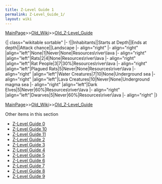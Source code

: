 ```yaml
---
title: Z-Level Guide 1
permalink: Z-Level_Guide_1/
layout: wiki
---
```


[MainPage](/keeperrl_wiki/ "wikilink")>>[Old_Wiki](/keeperrl_wiki/Old_Wiki "wikilink")>>[Old_Z-Level_Guide](/keeperrl_wiki/Old_Z-Level_Guide "wikilink")

{| class=&quot;wikitable sortable&quot;
|-
!||Inhabitants||Starts at Depth||Ends at depth||Attack chance||Landscape
|- align=&quot;right&quot;
|- align=&quot;right&quot;
|align=&quot;left&quot;|None|1|Never|None|Resources\river\lava
|- align=&quot;right&quot;
|align=&quot;left&quot;|Rats|2|4|None|Resources\river\lava
|- align=&quot;right&quot;
|align=&quot;left&quot;|Rat People|3|7|30%|Resources\river\lava
|- align=&quot;right&quot;
|align=&quot;left&quot;|Plagued Rats|5|Never|None|Resources\river\lava
|- align=&quot;right&quot;
|align=&quot;left&quot;|Water Creatures|7|10|None|Underground sea
|- align=&quot;right&quot;
|align=&quot;left&quot;|Lava Creatures|10|Never|None|Underground magma sea
|- align=&quot;right&quot;
|align=&quot;left&quot;|Dark Elves|5|Never|60%|Resources\river\lava
|- align=&quot;right&quot;
|align=&quot;left&quot;|Dwarves|5|Never|60%|Resources\river\lava
|- align=&quot;right&quot;
|}

[MainPage](/keeperrl_wiki/ "wikilink")>>[Old_Wiki](/keeperrl_wiki/Old_Wiki "wikilink")>>[Old_Z-Level_Guide](/keeperrl_wiki/Old_Z-Level_Guide "wikilink")

Other items in this section
-    [Z-Level Guide 0](/keeperrl_wiki/Z-Level_Guide_0 "wikilink")
-    [Z-Level Guide 10](/keeperrl_wiki/Z-Level_Guide_10 "wikilink")
-    [Z-Level Guide 11](/keeperrl_wiki/Z-Level_Guide_11 "wikilink")
-    [Z-Level Guide 2](/keeperrl_wiki/Z-Level_Guide_2 "wikilink")
-    [Z-Level Guide 3](/keeperrl_wiki/Z-Level_Guide_3 "wikilink")
-    [Z-Level Guide 4](/keeperrl_wiki/Z-Level_Guide_4 "wikilink")
-    [Z-Level Guide 5](/keeperrl_wiki/Z-Level_Guide_5 "wikilink")
-    [Z-Level Guide 6](/keeperrl_wiki/Z-Level_Guide_6 "wikilink")
-    [Z-Level Guide 7](/keeperrl_wiki/Z-Level_Guide_7 "wikilink")
-    [Z-Level Guide 8](/keeperrl_wiki/Z-Level_Guide_8 "wikilink")
-    [Z-Level Guide 9](/keeperrl_wiki/Z-Level_Guide_9 "wikilink")
